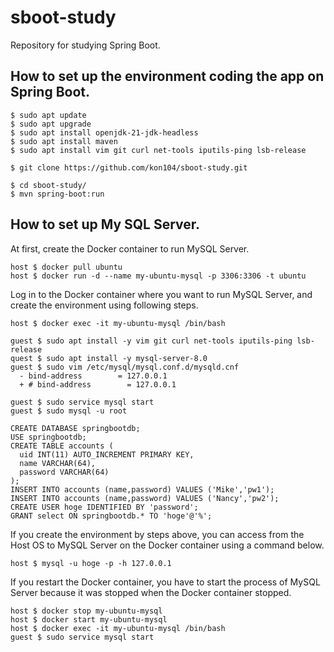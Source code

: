 # sboot-study
Repository for studying Spring Boot.

## How to set up the environment coding the app on Spring Boot.
```
$ sudo apt update
$ sudo apt upgrade
$ sudo apt install openjdk-21-jdk-headless
$ sudo apt install maven
$ sudo apt install vim git curl net-tools iputils-ping lsb-release

$ git clone https://github.com/kon104/sboot-study.git

$ cd sboot-study/
$ mvn spring-boot:run
```

## How to set up My SQL Server.

At first, create the Docker container to run MySQL Server.
```
host $ docker pull ubuntu
host $ docker run -d --name my-ubuntu-mysql -p 3306:3306 -t ubuntu
```

Log in to the Docker container where you want to run MySQL Server, and create the environment using following steps.

```
host $ docker exec -it my-ubuntu-mysql /bin/bash

guest $ sudo apt install -y vim git curl net-tools iputils-ping lsb-release
quest $ sudo apt install -y mysql-server-8.0
guest $ sudo vim /etc/mysql/mysql.conf.d/mysqld.cnf
  -	bind-address        = 127.0.0.1
  +	# bind-address        = 127.0.0.1

guest $ sudo service mysql start
guest $ sudo mysql -u root
```
```
CREATE DATABASE springbootdb;
USE springbootdb;
CREATE TABLE accounts (
  uid INT(11) AUTO_INCREMENT PRIMARY KEY,
  name VARCHAR(64),
  password VARCHAR(64)
);
INSERT INTO accounts (name,password) VALUES ('Mike','pw1');
INSERT INTO accounts (name,password) VALUES ('Nancy','pw2');
CREATE USER hoge IDENTIFIED BY 'password';
GRANT select ON springbootdb.* TO 'hoge'@'%';
```

If you create the environment by steps above, you can access from the Host OS to MySQL Server on the Docker container using a command below.
```
host $ mysql -u hoge -p -h 127.0.0.1
```

If you restart the Docker container, you have to start the process of MySQL Server because it was stopped when the Docker container stopped.
```
host $ docker stop my-ubuntu-mysql
host $ docker start my-ubuntu-mysql
host $ docker exec -it my-ubuntu-mysql /bin/bash
guest $ sudo service mysql start
```
